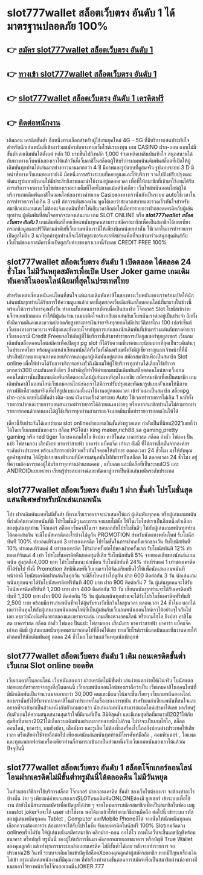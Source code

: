 # slot777wallet สล็อตเว็บตรง อันดับ 1  ได้มาตรฐานปลอดภัย 100%

## 👉 [สมัคร slot777wallet สล็อตเว็บตรง อันดับ 1](https://slot777wallet.com/)
## 👉 [ทางเข้า slot777wallet สล็อตเว็บตรง อันดับ 1](https://slot777wallet.com/)
## 👉 [slot777wallet สล็อตเว็บตรง อันดับ 1 เครดิตฟรี](https://slot777wallet.com/)
## 👉 [ติดต่อพนักงาน](https://slot777wallet.com/)


เติมถอน เครดิตขั้นต่ำ  อีกหนึ่งทางเลือกสำหรับผู้ใช้งานยุคใหม่ 4G – 5G ที่มีบริการแสนประทับใจสำหรับนักเล่นพนันที่เข้ามาร่วมสมัครกับทางทางเว็บไซต์เราลงทุน เกม CASINO  ฝาก-ถอน แบบไม่มีขั้นต่ำ ลงเดิมพันได้ตั้งแต่ หลัก 10 บาทขึ้นไปถึงหลัก 1,000 ร่วมเพลิดเพลินบันเทิงใจ สนุกสนานได้กับทางทางเว็บพนันของเราได้แล้ววันนี้เว็บคาสิโนสล็อตผู้ให้บริการเกมพนันเดิมพันสล็อตที่เปิดให้ผู้เดิมพันทุกท่านได้เล่นมาอย่างยาวนานมากกว่า 4 ปี มีภาพและรูปแบบที่ดูสมจริง รูปแบบระบบ 3 D
มิหนำซ้ำทางเว็บเกมของเรายังมี มือหนึ่งการสร้างระบบที่คอยดูแลและให้บริการ  รวมไปถึงปรับปรุงและพัฒนารูปแบบตัวเกมให้มีประสิทธิภาพและน่าใช้งานอยู่ตลอดเวลา เพื่อที่ให้สมาชิกที่เข้ามาใช้งานได้รับการบริการจากทางเว็บไซต์ของเราอย่างเต็มที่โดยไม่ขาดแม้แต่นิดเดียว เว็บไซต์พนันออนไลน์ผู้ให้บริการเกมเดิมพันคาสิโนออนไลน์ของทางค่ายเกม Casioของทางเรานั้นยังเป็นระบบ autoใช้เวลาในการทำรายการไม่เกิน 3 นาที ต่อการเติมยอดเงิน พูดได้เลยว่าสะดวกสบายและรวดเร็วทันใจสำหรับสมาชิกแน่นอนและไม่ต้องแจ้งแอดมินที่ทำให้เสียเวลาอีกต่อไปเมื่อทำรายการฝากยอดเครดิตกับผู้เล่นทุกท่าน
ผู้เดิมพันที่สนใจอยากจะลองเล่นเกม เกม SLOT ONLINE หรือ ***slot777wallet สล็อตเว็บตรง อันดับ 1*** เกมเดิมพันสล็อตเซียนพนันทุกคนสามารถสมัครสมาชิกเพื่อเป็นสมาชิกได้เลยเพียงกรอกข้อมูลและปรัวัติตามลำดับที่เว็บเกมพนันเรามีให้เพียงนิดหน่อยเท่านั้น ใช้เวลาในการทำรายการเปิดยูสไม่ถึง 3 นาทีลูกค้าทุกท่านก็จะได้รับยูสเซอร์และรหัสผ่านเพื่อที่จะเข้ามาร่วมสนุกสุดมันส์กับเว็บไซต์ของเราสมัครเพื่อเปิดยูสกับค่ายของเราเวลานี้รับเลย CREDIT FREE 100%

## slot777wallet สล็อตเว็บตรง อันดับ 1 เปิดตลอด ได้ตลอด 24 ชั่วโมง ไม่มีวันหยุดสมัครเพื่อเปิด User Joker game เกมเดิมพันคาสิโนออนไลน์นิยมที่สุดในประเทศไทย

สำหรับเหล่าเซียนพนันคนไหนที่สนใจ เล่นเกมเดิมพันคาสิโนของทางเว็บพนันของเราพร้อมเปิดให้นักเล่นพนันทุกท่านได้รับการให้ความดูแลแล้วเวลานี้สุดยอดเว็บเดิมพันสล็อตออนไลน์ที่มาแรงในช่วงนี้ พร้อมให้การบริการคุณทั้งวัน ทำตามขั้นตอนการสมัครเพื่อเป็นสมาชิก โจ๊กเกอร์ Slot โบนัสเข้าง่าย แจ็กพอตเข้าตลอด ทำให้มีผู้เล่นจำนวนมากติดใจแล้วกลับมาเล่นกับเว็บพนันเราต่ออยู่เป็นประจำ อีกทั้งยังมีความมั่นคงและความปลอดภัยสูงทางการเงินจ่ายจริงทุกยอดไม่มีประวัติการโกง 100 เปอร์เซ็นต์ เว็บของทางเราควบวงจรที่สุดและยังตอบโจทย์ทุกการเล่นของนักเดิมพันที่เข้ามาร่วมเล่นกับทางค่ายเรา
เว็บของเรามี Credit Freeแจกให้กับผู้ที่ใช้บริการที่เข้ามาทำรายการเปิดยูสเซอร์ทุกยูสเซอร์ เว็บเกมเดิมพันสล็อตออนไลน์สมัครเพื่อเปิดยูส pg slot ที่ได้รับความชื่นชอบและนิยมมากที่สุดเป็นระดับต้นๆในประเทศไทย พร้อมดูแลเหล่าเซียนพนันได้ทั้งวันทั้งคืนพร้อมทั้งยังมีผู้เชี่ยวชาญและเจ้าหน้าที่ที่มีประสิทธิภาพและคุณภาพคอยบริการและดูแลผู้เดิมพันอยู่ตลอด สมัครสมาชิกเพื่อเป็นสมาชิก Slot online เพื่อให้ท่านได้รับการบริการอย่างทั่วถึงมีเกมให้ผู้ใช้บริการทุกท่านได้เลือกใช้บริการมากกว่า300 เกมกันเลยทีเดียว
สิ่งสำคัญที่ทำให้ค่ายเกมพนันเดิมพันสล็อตออนไลน์ของเว็บเกมออนไลน์เรานั้นเป็นเกมเดิมพันสล็อตออนไลน์ผู้เล่นมากที่สุดในเอเชีย สมัครสมาชิกเพื่อเป็นสมาชิก  เกมเดิมพันคาสิโนออนไลน์เว็บเกมออนไลน์ของเราได้มีการปรับปรุงและพัฒนารูปแบบตัวเกมให้มีภาพกราฟฟิกที่สวยสมจริงเพื่อให้รูปแบบเกมนั้นน่าใช้งานอยู่ตลอดเวลา เข้าร่วมมาเป็นสมาชิก สล็อตpg ฝาก-ถอน แบบไม่มีขั้นต่ำ เติม-ถอน เงินรวดเร็วด้วยระบบ Auto ใช้เวลาทำรายการไม่เกิน 1 นาทีทั้งรายการฝากและรายการถอนสามารถทำรายการได้ด้วยตนเองง่ายๆ หรือหากสมาชิกท่านใดไม่สามารถทำรายการถอนด้วยตนเองได้ผู้ใช้บริการทุกท่านสามารถแจ้งแอดมินเพื่อทำรายการถอนเงินให้ได้

เดี๋ยวนี้รับประกันได้เลยว่าเกม slot onlineฝากถอนเงินขั้นต่ำทรูวอเลท กำลังเป็นที่นิยม2021เลยก็ว่าได้โดยเว็บเกมพนันของเรา สล็อต PGได้นำ  king maker,rich88,sa gaming,pretty gaming หรือ red tiger โลกของเกมไฮโล ยิงปลา คาสิโนสด บาคาร่าสด สล็อต กำถั่ว ไพ่แคง ปั่นแปะ ไพ่สามกอง เสือมังกร บาคาร่าสายฟ้า บาคาร่า แบ็คแจ๊ค เก้าเก ดัมมี่ ที่ได้การเชื่อมั่นจากองค์กรระดับต่างประเทศ พร้อมบริการอย่าดีรวดเร็วทันใจคอยให้บริการ ตลอดเวลา 24 ชั่วโมง มาให้กับคุณลูกค้าทุกท่าน ได้มีรูปแบบของตัวเกมที่มีความสนุกมันไปกับการปั่นสล็อต ได้ ตลอดเวลา 24 ชั่วโมง อยู่ที่ความต้องการของผู้ใช้บริการทุกท่านผ่านบนคอม , แท็บเลต และมือถือที่เป็นระบบIOS และ ANDROIDแบบพกพา เรียนรู้ประสบการณ์และพัฒนาสู่การเป็นนักเล่นพนันระดับประเทศ

## slot777wallet สล็อตเว็บตรง อันดับ 1 ฝาก ขั้นต่ำ โปรโมชั่นสุดแสนพิเศษสำหรับนักเล่นเกมพนัน

โปร ฝากเดิมพันแบบไม่มีขั้นต่ำ ที่ทางเว็บเราอยากจะนำเสนอให้แก่  ผู้เดิมพันทุกคน หรือผู้เล่นเกมพนันที่กำลังค้นหาค่ายพนันที่มี โปรโมชั่นดีๆ และการแจกแบบไม่กั๊ก ให้ในเว็บไซต์เราเป็นอีกหนึ่งตัวเลือกของผู้เล่นทุกท่าน โจ๊กเกอร์ สล็อต เว็บคาสิโนเรา ขอบอกกับโปรโมชั่นดีๆ ให้กับผู้เล่นเกมพนันทุกท่านได้ลองเล่นกัน จะมีโบนัสเครดิตอะไรบ้างไปดูกัน
 PROMOTION สำหรับนักแทงพนันใหม่ รับโบนัสทันที 100% ทำยอดเทิร์นแค่ 3 เท่าของเครดิต
โปรโมชั่นในการฝากครั้งแรกของวัน รับโบนัสทันที 10% ทำยอดเทิร์นแค่ 4 เท่าของเครดิต
โปรฝากครั้งต่อไปของฝากครั้งแรก รับโบนัสทันที 12% ทำยอดเทิร์นแค่ 4 เท่า
โปรโมชั่นเครดิตคืนยอดทุนที่เสีย รับโบนัสทันที 5% จากยอดเสียของนักเล่นเกมพนัน สูงสุดถึง4,000 บาท
โปรโมชั่นแนะนำเพื่อน รับโบนัสทันที 24% ทำเทิร์นแค่ 1 เท่าของเครดิตที่ได้รับไป
ทั้งนี้ Promotion สิทธิพิเศษที่เว็บเกมเราได้จัดเตรียมขึ้นไว้ให้เพื่อนักเล่นเกมพนันที่หน้าตาดี โบนัสเครดิตฝากเล่นในทุกวัน จะมีสิ่งไหนบ้างไปดูกัน
ฝาก 600 ติดต่อกัน 3 วัน นักเล่นเกมพนันทุกคนจะได้รับโบนัสเครดิตฟรีทันที 400 บาท
ฝาก 900 ติดต่อกัน 7 วัน ผู้เล่นทุกคนจะได้รับโบนัสเครดิตฟรีทันที 1,200 บาท
ฝาก 400 ติดต่อกัน 10 วัน เซียนพนันทุกท่านจะได้รับเครดิตฟรีทันที 1,300 บาท
ฝาก 900 ติดต่อกัน 15 วัน ผู้เล่นพนันทุกท่านจะได้รับโปรโมชั่นเครดิตฟรีทันที 2,500 บาท
พร้อมมีการเล่นพนันที่จะได้ลุ้นรับรางวัลบิ๊กวินในทุกเวลา ตลอดเวลา 24 ชั่วโมง บอกได้เลยว่าคืนทุนให้กับผู้เล่นเกมพนันออนไลน์ที่เป็นผู้เล่นกับเว็บเกมพนันออนไลน์เราได้อย่างจุใจกันไปเลย หากว่านักเดิมพันอยากลองและอยากจะเล่น เกมเสี่ยงดวงออนไลน์ หรือเกมไฮโล ยิงปลา คาสิโนสด บาคาร่าสด สล็อต กำถั่ว ไพ่แคง ปั่นแปะ ไพ่สามกอง เสือมังกร บาคาร่าสายฟ้า บาคาร่า แบ็คแจ๊ค เก้าเก ดัมมี่ ผู้เล่นเกมพนันทุกคนสามารถกดไปที่ลิ้งค์ได้เลย ทางเว็บไซต์เรามีแอดมินและทีมงานคอยให้คำตอบให้นักเดิมพันอยู่ ตลอด 24 ชั่วโมง ไม่เว้นแต่วันหยุดนักขัตฤกษ์

## slot777wallet สล็อตเว็บตรง อันดับ 1 เติม ถอนเครดิตขั้นต่ำ  เว็บเกม Slot online ยอดฮิต

เว็บเกมคาสิโนออนไลน์ เว็บพนันของเรา ฝากเครดิตไม่มีขั้นต่ำ เล่นง่ายแตกง่ายได้เงินจริง โบนัสแตกบ่อยและอัตราการจ่ายสูงที่สุในตอนนี้ เว็บเกมพนันออนไลน์ของเราถือว่าเป็น เว็บเกมคาสิโนออนไลน์ที่มีนักเดิมพันเป็นจำนวนมากมากกว่า 30,000 คนและมีแนวโน้มจะขึ้นเรื่อยๆ เว็บเกมพนันออนไลน์ของเรานั้นยังได้รับจากบ่อนคาสิโนต่างประเทศในเรื่องของการพนัน สำหรับเหล่าเซียนพนันที่สนใจและอยากที่จะเข้ามาเป็นส่วนหนึ่งกับตัวเกมของเรา นักเล่นเกมพนันสามารถแอดไลน์เข้ามาได้เลย
	มาเรียนรู้กับตัวเกมให้ความสนุกสนานสุดเร้าใจที่มีเกมที่เป็น 3มิติสุดล้ำ และมีเกมสุดฮิตที่มาแรงปี2021ให้กับสุดฮิตที่มาแรง2021ได้เลือกวางเดิมพันอย่างหลากหลายนับไม่ถ้วน  ไม่ว่าจะเป็นเกมไฮโล, สล็อตออนไลน์, บาคาร่า, เกมยิงปลา, เสือมังกร และรูเล็ต ไม่ต้องขึ้นเครื่องไปไกลถึงบ่อนต่างประเทศให้เสียเวลา หรือเสียค่าใช้จ่ายอีกต่อไป เพียงแค่นักเล่นพนันทุกท่านมีโทรศัพท์มือถือ , คอมพิวเตอร์ , ไอแพด และทุกแพลตฟอร์มเครื่องเดียวท่านก็สามารถเข้ามาเป็นส่วนหนึ่งกับเว็บเกมพนันของเราได้แล้วณ ปัจจุบันนี้

## slot777wallet สล็อตเว็บตรง อันดับ 1 สล็อตโจ๊กเกอร์ออนไลน์โอนฝากเครดิตไม่มีขั้นต่ำทรูมันนี่ได้ตลอดคืน ไม่มีวันหยุด

ในส่วนของวิธีการใช้บริการสล็อต โจ๊กเกอร์ ฝากถอนเครดิต ขั้นต่ำ ของเว็บไซต์ของเรา จะต้องทำอะไรบ้างนั้น ง่าย ๆ เพียงแค่ค่ายเกมของเราSLOTเกมเดิมพันONLONEต้องมี ยูสเซอร์ เข้าระบบเพื่อใช้งาน ถ้ายังไม่มีสามารถสมัครเพื่อเปิดยูสได้ง่าย ๆ จากโหมดการสมัครสมาชิกเพื่อเป็นสมาชิกในช่อง เมนู เกมslot jokerจึงจะได้ user เข้าใช้งาน พอได้มาแล้วให้ทำตามวิธีผ่านมือถือ ต่อไปนี้
เข้าระบบ รหัส  ของผู้เล่นพนันทุกคน Tablet , Computer และMobile Phoneก็ได้
จากนั้นให้นักพนันทุกคนเลือกความต้องการว่า ต้องการจะได้รับโปรโมชั่น รับเลยเครดิตโบนัสฟรี 100% Slotเกมวัดดวง onlineหรือไม่รับ
ให้ผู้เล่นพนันสมัครสมาชิก คลิกฝาก-ถอน ออโต้ไว ภาพในเว็บจะขึ้นเลขบัญชีพร้อมธนาคาร หรือบัญชี ทรูมันนี่ ของผู้ให้บริการขึ้นมา
คัดลอกหมายเลขธนาคาร หรือบัญชี  True Wallet ของคุณลูกค้า แล้วทำธุรกรรมระบบฝากถอนเครดิต ไม่มีขั้นต่ำได้เลย
หลังจากทำรายการ รอประมาณ28 วินาที ระบบจะเติมเงินเข้าบัญชีสล็อตXoของคุณลูกค้าผู้สมัครสมาชิก
หากมีปัญหาเรื่องเงินไม่เข้า กรุณาติดต่อพนักงานที่มีคุณภาพ ที่ทำเรื่องทำตามขั้นตอนการสมัครเพื่อเป็นสมาชิกผ่านช่องทางที่แนบเอาไว้ทางหน้าเว็บโจ๊กเกอเกมมิ่งJOKER 777


